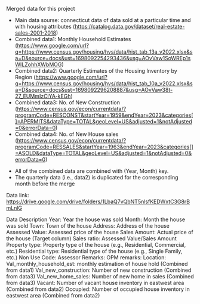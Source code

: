 Merged data for this project

- Main data sourse: connecticut data of data sold at a particular time and with housing attributes (https://catalog.data.gov/dataset/real-estate-sales-2001-2018)
- Combined data1: Monthly Household Estimates  (https://www.google.com/url?q=https://www.census.gov/housing/hvs/data/hist_tab_13a_v2022.xlsx&sa=D&source=docs&ust=1698092254293436&usg=AOvVaw1SoWREp1sWILZohhXWbMOG)
- Combined data2: Quarterly Estimates of the Housing Inventory by Region (https://www.google.com/url?q=https://www.census.gov/housing/hvs/data/hist_tab_10a_v2022.xlsx&sa=D&source=docs&ust=1698092296208887&usg=AOvVaw38t-27_EUMmIzClYA-kEGh)
- Combined data3: No. of New Construction (https://www.census.gov/econ/currentdata/?programCode=RESCONST&startYear=1959&endYear=2023&categories[]=APERMITS&dataType=TOTAL&geoLevel=US&adjusted=1&notAdjusted=0&errorData=0)
- Combined data4: No. of New House sales (https://www.census.gov/econ/currentdata/?programCode=RESSALES&startYear=1963&endYear=2023&categories[]=ASOLD&dataType=TOTAL&geoLevel=US&adjusted=1&notAdjusted=0&errorData=0)
* All of the combined data are combined with (Year, Month) key.
* The quarterly data (i.e., data2) is duplicated for the corresponding month before the merge

Data link: https://drive.google.com/drive/folders/1LbaQ7vQbNT5nlsfKEDWxtC3G8rBmLnlG

Data Description
Year: Year the house was sold
Month: Month the house was sold
Town: Town of the house
Address: Address of the house
Assessed Value: Assessed price of the house
Sales Amount: Actual price of the house (Target column)
Sales ratio: Assessed Value/Sales Amount
Property type: Property type of the house (e.g., Residential, Commercial, etc.)
Residential type: Residential type of the house (e.g., Single Family, etc.)
Non Use Code:
Assessor Remarks:
OPM remarks:
Location:
Val_monthly_household_est: monthly estimation of house hold (Combined from data1)
Val_new_construction: Number of new construction (Combined from data3)
Val_new_home_sales: Number of new home in sales (Combined from data3)
Vacant: Number of vacant house inventory in eastwest area (Combined from data2)
Occupied: Number of occupied house inventory in eastwest area (Combined from data2)

